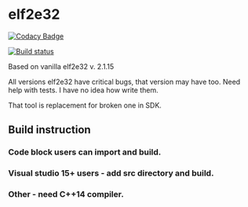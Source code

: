 # elf2e32

[![Codacy Badge](https://api.codacy.com/project/badge/Grade/175e7535c4af4c9eae9fc4280bed88a3)](https://www.codacy.com/app/fedor4ever/elf2e32?utm_source=github.com&amp;utm_medium=referral&amp;utm_content=fedor4ever/elf2e32&amp;utm_campaign=Badge_Grade)

[![Build status](https://ci.appveyor.com/api/projects/status/ppmv7ly8d505h9vt?svg=true)](https://ci.appveyor.com/project/fedor4ever/elf2e32)

Based on vanilla elf2e32 v. 2.1.15

All versions elf2e32 have critical bugs, that version may have too.
Need help with tests. I have no idea how write them.
 
That tool is replacement for broken one in SDK.

## Build instruction

### Code block users can import and build.

### Visual studio 15+ users - add src directory and build.

### Other - need C++14 compiler.
